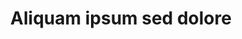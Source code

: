 ---
title: Aliquam ipsum sed dolore
tagline: Nunc blandit nisi ligula magna sodales lectus elementum non. Integer id venenatis velit.
imageFull: images/fulls/04.jpg
imageThumb: images/thumbs/04.jpg
---